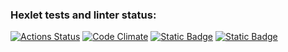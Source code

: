### Hexlet tests and linter status:
[![Actions Status](https://github.com/Nea1o/python-project-49/workflows/hexlet-check/badge.svg)](https://github.com/Nea1o/python-project-49/actions)
[![Code Climate](https://camo.githubusercontent.com/13fac8fbe2bfb7af717785f6c9ff0bf089d5033bc4b86e955d0f61bbf40b52d4/68747470733a2f2f636f6465636c696d6174652e636f6d2f6769746875622f636c6f7564666f756e6472792f6d656d6272616e652e706e67)](https://codeclimate.com/github/Nea1o/python-project-49)
[![Static Badge](https://img.shields.io/badge/records-brain_even-blue)](https://asciinema.org/a/3HijhIAPJCQAEZhfd2LzgjZXD)
[![Static Badge](https://img.shields.io/badge/records-brain_calc-blue)](https://asciinema.org/a/8CgESU1MCkJjnm8qJi8YQIJwx)